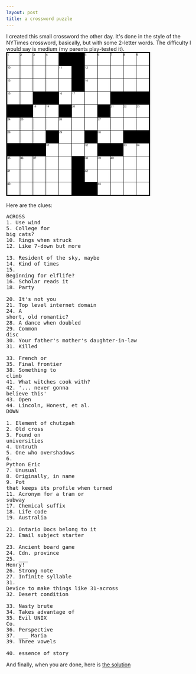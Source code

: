 ```yaml
---
layout: post
title: a crossword puzzle 
---
```



I created this small crossword the other day. It's done in the style of the NYTimes crossword, basically, but with some 2-letter words. The difficulty I would say is medium (my parents play-tested it).<img src="/weblog/images/2005/cross.gif" alt="crossword" />

Here are the clues:<pre>ACROSS <br />1. Use wind<br />5. College for big cats?<br />10. Rings when struck <br />12. Like 7-down but more <br />13. Resident of the sky, maybe <br />14. Kind of times <br />15. Beginning for elflife? <br />16. Scholar reads it <br />18. Party <br />20. It's not you <br />21. Top level internet domain <br />24. A short, old romantic? <br />28. A dance when doubled <br />29. Common disc <br />30. Your father's mother's daughter-in-law <br />31. Killed <br />33. French or <br />35. Final frontier <br />38. Something to climb <br />41. What witches cook with? <br />42. '... never gonna believe this'<br />43. Open <br />44. Lincoln, Honest, et al. <br />DOWN <br />1. Element of chutzpah <br />2. Old cross <br />3. Found on universities <br />4. Untruth <br />5. One who overshadows <br />6. Python Eric <br />7. Unusual <br />8. Originally, in name <br />9. Pot that keeps its profile when turned <br />11. Acronym for a tram or subway <br />17. Chemical suffix <br />18. Life code <br />19. Australia <br />21. Ontario Docs belong to it <br />22. Email subject starter <br />23. Ancient board game <br />24. Cdn. province <br />25. ___ Henry! <br />26. Strong note <br />27. Infinite syllable <br />31. Device to make things like 31-across <br />32. Desert condition <br />33. Nasty brute <br />34. Takes advantage of <br />35. Evil UNIX Co. <br />36. Perspective <br />37. ___ Maria <br />39. Three vowels <br />40. essence of story </pre>

And finally, when you are done, here is <a href="/weblog/images/2005/cross_solution.gif">the solution </a>
